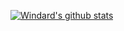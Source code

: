 [![Windard's github stats](https://github-readme-stats.vercel.app/api?username=teamssix&show_icons=true)](https://github.com/teamssix)
